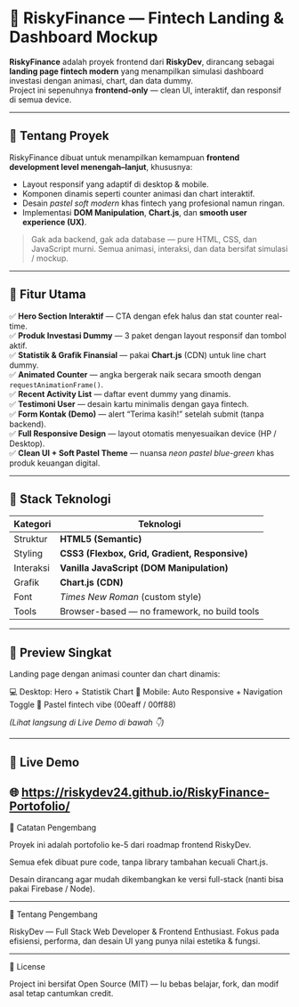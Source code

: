 # 💸 RiskyFinance — Fintech Landing & Dashboard Mockup

**RiskyFinance** adalah proyek frontend dari **RiskyDev**, dirancang sebagai **landing page fintech modern** yang menampilkan simulasi dashboard investasi dengan animasi, chart, dan data dummy.  
Project ini sepenuhnya **frontend-only** — clean UI, interaktif, dan responsif di semua device.

---

## 🚀 Tentang Proyek
RiskyFinance dibuat untuk menampilkan kemampuan **frontend development level menengah–lanjut**, khususnya:
- Layout responsif yang adaptif di desktop & mobile.
- Komponen dinamis seperti counter animasi dan chart interaktif.
- Desain *pastel soft modern* khas fintech yang profesional namun ringan.
- Implementasi **DOM Manipulation**, **Chart.js**, dan **smooth user experience (UX)**.

> Gak ada backend, gak ada database — pure HTML, CSS, dan JavaScript murni.
> Semua animasi, interaksi, dan data bersifat simulasi / mockup.

---

## 🧠 Fitur Utama
✅ **Hero Section Interaktif** — CTA dengan efek halus dan stat counter real-time.  
✅ **Produk Investasi Dummy** — 3 paket dengan layout responsif dan tombol aktif.  
✅ **Statistik & Grafik Finansial** — pakai **Chart.js** (CDN) untuk line chart dummy.  
✅ **Animated Counter** — angka bergerak naik secara smooth dengan `requestAnimationFrame()`.  
✅ **Recent Activity List** — daftar event dummy yang dinamis.  
✅ **Testimoni User** — desain kartu minimalis dengan gaya fintech.  
✅ **Form Kontak (Demo)** — alert “Terima kasih!” setelah submit (tanpa backend).  
✅ **Full Responsive Design** — layout otomatis menyesuaikan device (HP / Desktop).  
✅ **Clean UI + Soft Pastel Theme** — nuansa *neon pastel blue-green* khas produk keuangan digital.  

---

## 🧩 Stack Teknologi
| Kategori | Teknologi |
|-----------|------------|
| Struktur | **HTML5 (Semantic)** |
| Styling | **CSS3 (Flexbox, Grid, Gradient, Responsive)** |
| Interaksi | **Vanilla JavaScript (DOM Manipulation)** |
| Grafik | **Chart.js (CDN)** |
| Font | *Times New Roman* (custom style) |
| Tools | Browser-based — no framework, no build tools |

---

## 📸 Preview Singkat
Landing page dengan animasi counter dan chart dinamis:

💻 Desktop: Hero + Statistik Chart
📱 Mobile: Auto Responsive + Navigation Toggle
🎨 Pastel fintech vibe (00eaff / 00ff88)

*(Lihat langsung di Live Demo di bawah 👇)*

---

## 🔗 Live Demo
🌐 https://riskydev24.github.io/RiskyFinance-Portofolio/
---

💬 Catatan Pengembang

Proyek ini adalah portofolio ke-5 dari roadmap frontend RiskyDev.

Semua efek dibuat pure code, tanpa library tambahan kecuali Chart.js.

Desain dirancang agar mudah dikembangkan ke versi full-stack (nanti bisa pakai Firebase / Node).



---

👤 Tentang Pengembang

RiskyDev — Full Stack Web Developer & Frontend Enthusiast.
Fokus pada efisiensi, performa, dan desain UI yang punya nilai estetika & fungsi.

---

🏁 License

Project ini bersifat Open Source (MIT) — lu bebas belajar, fork, dan modif asal tetap cantumkan credit.

